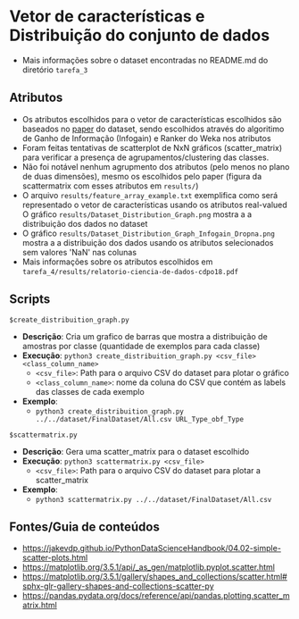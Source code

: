 # Vetor de características e Distribuição do conjunto de dados

- Mais informações sobre o dataset encontradas no README.md do diretório `tarefa_3`

## Atributos
- Os atributos escolhidos para o vetor de características escolhidos são baseados no [paper](https://www.researchgate.net/publication/308365207_Detecting_Malicious_URLs_Using_Lexical_Analysis)
do dataset, sendo escolhidos através do algoritimo de Ganho de Informação (Infogain) e Ranker do Weka nos atributos
- Foram feitas tentativas de scatterplot de NxN gráficos (scatter_matrix) para verificar a presença de agrupamentos/clustering das classes. 
- Não foi notável nenhum agrupmento dos atributos (pelo menos no plano de duas dimensões), mesmo os escolhidos pelo paper (figura da scattermatrix com esses atributos em `results/`)
- O arquivo `results/feature_array_example.txt` exemplifica como será representado o vetor de características usando os atributos real-valued
O gráfico `results/Dataset_Distribution_Graph.png` mostra a a distribuição dos dados no dataset
- O gráfico `results/Dataset_Distribution_Graph_Infogain_Dropna.png` mostra a a distribuição dos dados usando os atributos selecionados sem valores 'NaN'
nas colunas 
- Mais informações sobre os atributos escolhidos em `tarefa_4/results/relatorio-ciencia-de-dados-cdpo18.pdf`

## Scripts

`$create_distribuition_graph.py `
- __Descrição__: Cria um grafico de barras que mostra a distribuição de amostras por classe (quantidade de exemplos para cada classe)
- __Execução__: `python3 create_distribuition_graph.py <csv_file> <class_column_name>`
    - `<csv_file>`: Path para o arquivo CSV do dataset para plotar o gráfico
    - `<class_column_name>`: nome da coluna do CSV que contém as labels das classes de cada exemplo
- __Exemplo__:
    - `python3 create_distribuition_graph.py ../../dataset/FinalDataset/All.csv URL_Type_obf_Type`

`$scattermatrix.py `
- __Descrição__: Gera uma scatter_matrix para o dataset escolhido
- __Execução__: `python3 scattermatrix.py <csv_file>`
    - `<csv_file>`: Path para o arquivo CSV do dataset para plotar a scatter_matrix
- __Exemplo__:
    - `python3 scattermatrix.py ../../dataset/FinalDataset/All.csv`


## Fontes/Guia de conteúdos

- https://jakevdp.github.io/PythonDataScienceHandbook/04.02-simple-scatter-plots.html
- https://matplotlib.org/3.5.1/api/_as_gen/matplotlib.pyplot.scatter.html
- https://matplotlib.org/3.5.1/gallery/shapes_and_collections/scatter.html#sphx-glr-gallery-shapes-and-collections-scatter-py
- https://pandas.pydata.org/docs/reference/api/pandas.plotting.scatter_matrix.html





